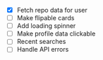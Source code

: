- [x] Fetch repo data for user
- [ ] Make flipable cards
- [ ] Add loading spinner
- [ ] Make profile data clickable
- [ ] Recent searches
- [ ] Handle API errors